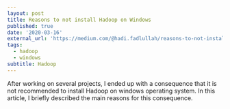 ```yaml
---
layout: post
title: Reasons to not install Hadoop on Windows
published: true
date: '2020-03-16'
external_url: 'https://medium.com/@hadi.fadlullah/reasons-to-not-install-hadoop-on-windows-5bf22f3f0005'
tags:
  - hadoop
  - windows
subtitle: Hadoop
---
```

After working on several projects, I ended up with a consequence that it is not recommended to install Hadoop on windows operating system. In this article,  I briefly described the main reasons for this consequence.

